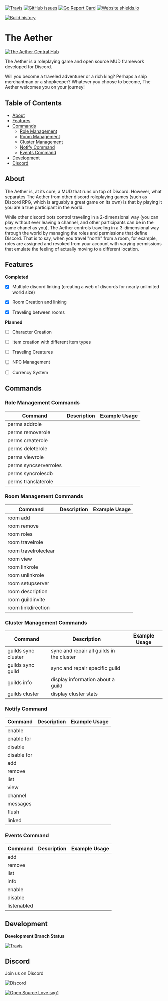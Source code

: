 [![Travis](https://img.shields.io/travis/yamamushi/TheAether.svg?branch=master)](https://travis-ci.org/yamamushi/TheAether/) [![GitHub issues](https://img.shields.io/github/issues/yamamushi/TheAether.svg)](https://GitHub.com/yamamushi/TheAether/issues/) [![Go Report Card](https://goreportcard.com/badge/github.com/yamamushi/TheAether)](https://goreportcard.com/report/github.com/yamamushi/TheAether?style=plastic) [![Website shields.io](https://img.shields.io/website-up-down-green-red/http/TheAetherGame.com.svg)](http://shields.io/) 
 
 [![Build history](https://buildstats.info/travisci/chart/yamamushi/TheAether)](https://ci.appveyor.com/project/yamamushi/TheAether/history)




The Aether
=========

[![The Aether Central Hub](https://img.shields.io/badge/Play%20The%20Aether-%23welcome-blue.svg)](https://discord.gg/Ju28dpe)

The Aether is a roleplaying game and open source MUD framework developed for Discord.

Will you become a traveled adventurer or a rich king? Perhaps a ship merchantman or a shopkeeper? Whatever you choose to become, The Aether welcomes you on your journey!




## Table of Contents

   * [About](#About)
   * [Features](#features)
   * [Commands](#commands)
     * [Role Management](#role-management-commands)
     * [Room Management](#room-management-commands)
     * [Cluster Management](#cluster-management-commands)
     * [Notify Command](#notify-command)
     * [Events Command](#events-command)
   * [Development](#development)
   * [Discord](#discord)


## About 

The Aether is, at its core, a MUD that runs on top of Discord. However, what separates The Aether from other discord roleplaying games (such as Discord RPG, which is arguably a great game on its own) is that by playing it you are a true participant in the world.

While other discord bots control traveling in a 2-dimensional way (you can play without ever leaving a channel, and other participants can be in the same chanel as you), The Aether controls traveling in a 3-dimensional way through the world by managing the roles and permissions that define Discord. That is to say, when you travel "north" from a room, for example, roles are assigned and revoked from your account with varying permissions that emulate the feeling of actually moving to a different location.


 

## Features

**Completed** 

- [X] Multiple discord linking (creating a web of discords for nearly unlimited world size)
- [X] Room Creation and linking
- [X] Traveling between rooms 



**Planned**

- [ ] Character Creation
- [ ] Item creation with different item types
- [ ] Traveling Creatures
- [ ] NPC Management
- [ ] Currency System 



## Commands

### Role Management Commands

| Command       | Description   | Example Usage  |
| ------------- | ------------- | ------------- |
| perms addrole |  | |
| perms removerole |  |  | 
| perms createrole |  |  | 
| perms deleterole |  |  | 
| perms viewrole |  |  | 
| perms syncserverroles |  |  | 
| perms syncrolesdb | | | 
| perms translaterole |  |  |


### Room Management Commands

| Command       | Description   | Example Usage  |
| ------------- | ------------- | ------------- |
| room add | | |
| room remove | | |
| room roles | | |
| room travelrole |  |  |
| room travelroleclear |  |  |
| room view |  |  |
| room linkrole |  |  |
| room unlinkrole |  |  |
| room setupserver |  |  |
| room description |  |  |
| room guildinvite |  |  |
| room linkdirection |  |  |


### Cluster Management Commands

| Command       | Description   | Example Usage  |
| ------------- | ------------- | ------------- |
| guilds sync cluster | sync and repair all guilds in the cluster | |
| guilds sync guild | sync and repair specific guild | |
| guilds info | display information about a guild | |
| guilds cluster | display cluster stats | |   


### Notify Command

| Command       | Description   | Example Usage  |
| ------------- | ------------- | ------------- |
| enable |  | |
| enable for |  |  |
| disable  |  |  |
| disable for |  |  |
| add |  |  |
| remove |  |  |
| list |  |  |
| view |  |  |
| channel |  |  |
| messages |  |  |
| flush |  |  |
| linked |  |  |



### Events Command

| Command       | Description   | Example Usage  |
| ------------- | ------------- | ------------- |
| add |  |  |
| remove |  |  |
| list |  |  |
| info |  |  |
| enable | | |
| disable | | |
| listenabled | | |


## Development

**Development Branch Status**

[![Travis](https://img.shields.io/travis/yamamushi/TheAether.svg?branch=develop)](https://travis-ci.org/yamamushi/TheAether/)


## Discord

Join us on Discord 

![Discord](https://img.shields.io/discord/414332617454780416.svg) 


[![Open Source Love svg1](https://badges.frapsoft.com/os/v1/open-source.svg?v=103)](https://github.com/ellerbrock/open-source-badges/)